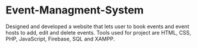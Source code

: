 # Event-Managment-System
Designed and developed a website that lets user to book events and event hosts to add, edit and delete events. Tools used for project are HTML, CSS, PHP, JavaScript, Firebase, SQL and XAMPP.
